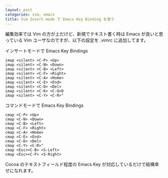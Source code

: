 ```yaml
---
layout: post
categories: vim, emacs
title: Vim Insert mode で Emacs Key Binding を使う
---
```

編集効率では Vim の方が上だけど、新規でテキスト書く時は Emacs が良いと思っている Vim ユーザなのですが、以下の設定を .vimrc に追加してます。

インサートモードで Emacs Key Bindings
``` vim
imap <silent> <C-P> <Up>
imap <silent> <C-N> <Down>
imap <silent> <C-B> <Left>
imap <silent> <C-F> <Right>
imap <silent> <C-A> <Home>
imap <silent> <C-E> <End>
imap <silent> <C-D> <Del>
imap <silent> <C-K> <C-O>D
imap <silent> <C-Y> <C-R>"
```

コマンドモードで Emacs Key Bindings
``` vim
cmap <C-P> <Up>
cmap <C-N> <Down>
cmap <C-B> <Left>
cmap <C-F> <Right>
cmap <C-A> <Home>
cmap <C-E> <End>
cmap <C-D> <Del>
cmap <C-Y> <C-R>"
cmap <Esc><C-B> <S-Left>
cmap <Esc><C-F> <S-Right>
```

Cocoa のテキストフィールド程度の Emacs Key が対応しているだけで結構幸せになれます。
